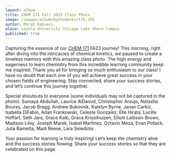 ```yaml
---
layout: album
title: CHEM 171 Fall 2023 Class Photo
image: /images/album/myStudents/tfk.JPG
author: Murat Kahveci
place: Loyola University Chicago Lake Shore Campus
published: true
---
```


Capturing the essence of our [CHEM 171](/hsm) FA23 journey! This morning, right after diving into the intricacies of chemical kinetics, we paused to create a timeless memory with this amazing class photo. The high energy and eagerness to learn chemistry from this incredible learning community keep me inspired. Thank you all for bringing so much enthusiasm to our class! I have no doubt that each one of you will achieve great success in your chosen fields of engineering. Stay connected, share your success stories, and let’s continue this journey together.

Special shoutouts to everyone (some individuals may not be captured in the photo): Sumaya Abdullah, Laurice AlDaoud, Christopher Araujo, Natasha Bouras, Jacob Bragg, Andrew Bukovnik, Katelyn Byrne, Janan Carkic, Isabella DiFabio, Adan Frankowski, Celeste Gonzalez, Elle Hirata, Lucille Hoffart, Seth Jara, Grace Kalb, Grace Knooihuizen, Elliott Laibson-Brown, Madison Liley, Joseph Marek, Isabel Martinez, Octavio Meza, Evan Pollack, Julia Rametta, Madi Reese, Lara Seledotis

Your passion for learning is truly inspiring! Let’s keep the chemistry alive and the success stories flowing. Share your success stories so that they are celebrated on this page.

